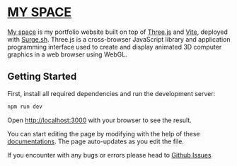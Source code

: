 # [MY SPACE](https://space-ten-beta.vercel.app/)

[My space](http://skillful-example.surge.sh/) is my portfolio website built on top of [Three.js](https://threejs.org/) and [Vite](https://vitejs.dev/), deployed with [Surge.sh](https://surge.sh/). Three.js is a cross-browser JavaScript library and application programming interface used to create and display animated 3D computer graphics in a web browser using WebGL.

## Getting Started

First, install all required dependencies and run the development server:

```bash
npm run dev
```

Open [http://localhost:3000](http://localhost:3000) with your browser to see the result.

You can start editing the page by modifying with the help of these [documentations](https://threejs.org/docs/). The page auto-updates as you edit the file.

If you encounter with any bugs or errors please head to [Github Issues](https://github.com/RV12R/My-Space/issues)
